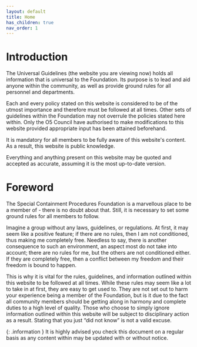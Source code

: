 ```yaml
---
layout: default
title: Home
has_children: true
nav_order: 1
---
```


# Introduction
The Universal Guidelines (the website you are viewing now) holds all information that is universal to the Foundation. Its purpose is to lead and aid anyone within the community, as well as provide ground rules for all personnel and departments.

Each and every policy stated on this website is considered to be of the utmost importance and therefore must be followed at all times. Other sets of guidelines within the Foundation may not overrule the policies stated here within. Only the O5 Council have authorised to make modifications to this website provided appropriate input has been attained beforehand.

It is mandatory for all members to be fully aware of this website's content. As a result, this website is public knowledge.

Everything and anything present on this website may be quoted and accepted as accurate, assuming it is the most up-to-date version.

# Foreword
The Special Containment Procedures Foundation is a marvellous place to be a member of - there is no doubt about that. Still, it is necessary to set some ground rules for all members to follow.

Imagine a group without any laws, guidelines, or regulations. At first, it may seem like a positive feature; if there are no rules, then I am not conditioned, thus making me completely free. Needless to say, there is another consequence to such an environment, an aspect most do not take into account; there are no rules for me, but the others are not conditioned either. If they are completely free, then a conflict between my freedom and their freedom is bound to happen.

This is why it is vital for the rules, guidelines, and information outlined within this website to be followed at all times. While these rules may seem like a lot to take in at first, they are easy to get used to. They are not set out to harm your experience being a member of the Foundation, but is it due to the fact all community members should be getting along in harmony and complete duties to a high level of quality. Those who choose to simply ignore information outlined within this website will be subject to disciplinary action as a result. Stating that you just “did not know” is not a valid excuse.

{: .information }
It is highly advised you check this document on a regular basis as any content within may be updated with or without notice.
